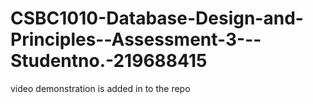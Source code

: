 # CSBC1010-Database-Design-and-Principles--Assessment-3---Studentno.-219688415
video demonstration is added in to the repo
